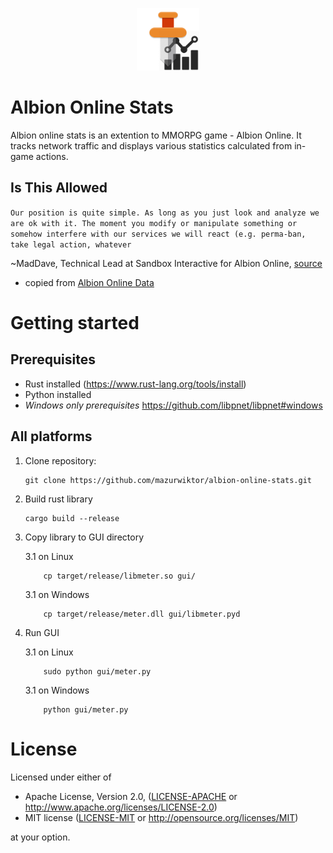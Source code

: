<p align="center">
    <img src="assets/albion-stats-icon.png" width="100"> 
</p>

Albion Online Stats
===================

Albion online stats is an extention to MMORPG game - Albion Online. It tracks network traffic and displays various statistics calculated from in-game actions.


## Is This Allowed
 ```Our position is quite simple. As long as you just look and analyze we are ok with it. The moment you modify or manipulate something or somehow interfere with our services we will react (e.g. perma-ban, take legal action, whatever```

~MadDave, Technical Lead at Sandbox Interactive for Albion Online, [source](https://forum.albiononline.com/index.php/Thread/51604-Is-it-allowed-to-scan-your-internet-trafic-and-pick-up-logs/?postID=512670#post512670)

* copied from [Albion Online Data](https://www.albion-online-data.com/)

# Getting started

## Prerequisites

- Rust installed (https://www.rust-lang.org/tools/install)
- Python installed 
- *Windows only prerequisites*  https://github.com/libpnet/libpnet#windows

## All platforms
1. Clone repository:
    ```shell 
    git clone https://github.com/mazurwiktor/albion-online-stats.git
    ```
2. Build rust library

    ```shell
    cargo build --release
    ```


3. Copy library to GUI directory 

    3.1 on Linux

    ```shell
        cp target/release/libmeter.so gui/
    ```

    3.1 on Windows

    ```shell
        cp target/release/meter.dll gui/libmeter.pyd
    ```

4. Run GUI

    3.1 on Linux

    ```shell
        sudo python gui/meter.py
    ```

    3.1 on Windows

    ```shell
        python gui/meter.py
    ```


# License
Licensed under either of

  * Apache License, Version 2.0, ([LICENSE-APACHE](LICENSE-APACHE) or http://www.apache.org/licenses/LICENSE-2.0)
  * MIT license ([LICENSE-MIT](LICENSE-MIT) or http://opensource.org/licenses/MIT)

at your option.